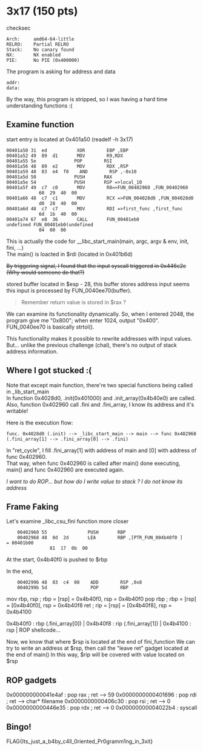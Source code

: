 # 3x17 (150 pts)

checksec 
```
Arch:     amd64-64-little
RELRO:    Partial RELRO
Stack:    No canary found
NX:       NX enabled
PIE:      No PIE (0x400000)
```

The program is asking for address and data
```
addr:
data:
```

By the way, this program is stripped, so I was having a hard time understanding functions :(

## Examine function
start entry is located at 0x401a50 (readelf -h 3x17)
```
00401a50 31  ed           XOR        EBP ,EBP
00401a52 49  89  d1       MOV        R9,RDX
00401a55 5e              POP        RSI
00401a56 48  89  e2       MOV        RDX ,RSP
00401a59 48  83  e4  f0    AND        RSP ,-0x10
00401a5d 50              PUSH       RAX
00401a5e 54              PUSH       RSP =>local_10
00401a5f 49  c7  c0       MOV        R8=>FUN_00402960 ,FUN_00402960
            60  29  40  00
00401a66 48  c7  c1       MOV        RCX =>FUN_004028d0 ,FUN_004028d0
            d0  28  40  00
00401a6d 48  c7  c7       MOV        RDI =>first_func ,first_func
            6d  1b  40  00
00401a74 67  e8  36       CALL       FUN_00401eb0                                     undefined FUN_00401eb0(undefined
            04  00  00

```
This is actually the code for __libc_start_main(main, argc, argv & env, init, fini, ...) </br>
The main() is loacted in $rdi (located in 0x401b6d)

~~By triggering signal, I found that the input syscall triggered in 0x446e2c (Why would someone do that?)~~

stored buffer located in $esp - 28, this buffer stores address input
seems this input is processed by FUN_0040ee70(buffer). </br>
> Remember return value is stored in $rax ?

We can examine its functionality dynamically.
So, when I entered 2048, the program give me "0x800"; when enter 1024, output "0x400".</br>
FUN_0040ee70 is basically strtol().

This functionality makes it possible to rewrite addresses with input values. But... unlike the previous challenge (chal), there's no output of stack address information.

## Where I got stucked :(
Note that except main function, there're two special functions being called in _lib_start_main</br>
In function 0x4028d0, .init(0x401000) and .init_array(0x4b40e0) are called.
Also, function 0x402960 call .fini and .fini_array, I know its address and it's writable!

Here is the execution flow:

```
func. 0x4028d0 (.init) --> _libc_start_main --> main --> func 0x402960 (.fini_array[1] --> .fini_array[0] --> .fini)
```
In "ret_cycle", I fill .fini_array[1] with address of main and [0] with address of func 0x402960. </br>
That way, when func 0x402960 is called after main() done executing, main() and func 0x402960 are executed again.

*I want to do ROP... but how do I write value to stack ? I do not know its address*
## Frame Faking

Let's examine _libc_csu_fini function more closer
``` 
    00402960 55               PUSH       RBP
    00402968 48  8d  2d       LEA        RBP ,[PTR_FUN_004b40f0 ]                          = 00401b00
                81  17  0b  00
```
At the start, 0x4b40f0 is pushed to $rbp

In the end,
```
    00402996 48  83  c4  08    ADD        RSP ,0x8
    0040299b 5d                POP        RBP
```
mov rbp, rsp ; rbp = [rsp] = 0x4b40f0, rsp = 0x4b40f0
pop rbp      ; rbp = [rsp] = [0x4b40f0], rsp = 0x4b40f8
ret          ; rip = [rsp] = [0x4b40f8], rsp = 0x4b4100

0x4b40f0 : rbp (.fini_array[0]) | 0x4b40f8 : rip (.fini_array[1]) | 0x4b4100 : rsp | ROP shellcode...

Now, we know that where $rsp is located at the end of fini_function
We can try to write an address at $rsp, then call the "leave ret" gadget located at the end of main()
In this way, $rip will be covered with value located on $rsp

## ROP gadgets
0x000000000041e4af : pop rax ; ret --> 59
0x0000000000401696 : pop rdi ; ret --> char* filename
0x0000000000406c30 : pop rsi ; ret --> 0
0x0000000000446e35 : pop rdx ; ret --> 0
0x00000000004022b4 : syscall

## Bingo!
FLAG{Its_just_a_b4by_c4ll_0riented_Pr0gramm1ng_in_3xit}